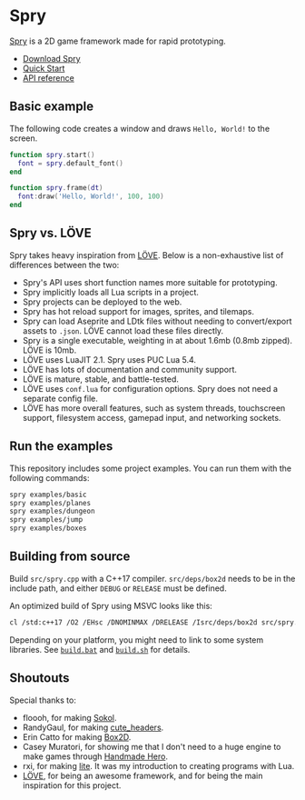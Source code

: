 # Spry

[Spry](https://jasonliang.js.org/spry/) is a 2D game framework made for rapid
prototyping.

- [Download Spry](https://github.com/jasonliang-dev/spry/releases)
- [Quick Start](https://jasonliang.js.org/spry/quick-start.html)
- [API reference](https://jasonliang.js.org/spry/docs.html)

## Basic example

The following code creates a window and draws `Hello, World!` to the screen.

```lua
function spry.start()
  font = spry.default_font()
end

function spry.frame(dt)
  font:draw('Hello, World!', 100, 100)
end
```

## Spry vs. LÖVE

Spry takes heavy inspiration from [LÖVE](https://love2d.org/). Below is a
non-exhaustive list of differences between the two:

- Spry's API uses short function names more suitable for prototyping.
- Spry implicitly loads all Lua scripts in a project.
- Spry projects can be deployed to the web.
- Spry has hot reload support for images, sprites, and tilemaps.
- Spry can load Aseprite and LDtk files without needing to convert/export
  assets to `.json`. LÖVE cannot load these files directly.
- Spry is a single executable, weighting in at about 1.6mb (0.8mb zipped).
  LÖVE is 10mb.
- LÖVE uses LuaJIT 2.1. Spry uses PUC Lua 5.4.
- LÖVE has lots of documentation and community support.
- LÖVE is mature, stable, and battle-tested.
- LÖVE uses `conf.lua` for configuration options. Spry does not need a
  separate config file.
- LÖVE has more overall features, such as system threads, touchscreen support,
  filesystem access, gamepad input, and networking sockets.

## Run the examples

This repository includes some project examples. You can run them with the
following commands:

```sh
spry examples/basic
spry examples/planes
spry examples/dungeon
spry examples/jump
spry examples/boxes
```

## Building from source

Build `src/spry.cpp` with a C++17 compiler. `src/deps/box2d` needs to be in
the include path, and either `DEBUG` or `RELEASE` must be defined.

An optimized build of Spry using MSVC looks like this:

```sh
cl /std:c++17 /O2 /EHsc /DNOMINMAX /DRELEASE /Isrc/deps/box2d src/spry.cpp
```

Depending on your platform, you might need to link to some system libraries.
See [`build.bat`](https://github.com/jasonliang-dev/spry/blob/master/build.bat)
and [`build.sh`](https://github.com/jasonliang-dev/spry/blob/master/build.sh)
for details.

## Shoutouts

Special thanks to:

- floooh, for making [Sokol](https://github.com/floooh/sokol).
- RandyGaul, for making [cute_headers](https://github.com/RandyGaul/cute_headers).
- Erin Catto for making [Box2D](https://github.com/erincatto/box2d).
- Casey Muratori, for showing me that I don't need to a huge engine to make
  games through [Handmade Hero](https://handmadehero.org/).
- rxi, for making [lite](https://github.com/rxi/lite). It was my introduction
  to creating programs with Lua.
- [LÖVE](https://love2d.org/), for being an awesome framework, and for being
  the main inspiration for this project.
